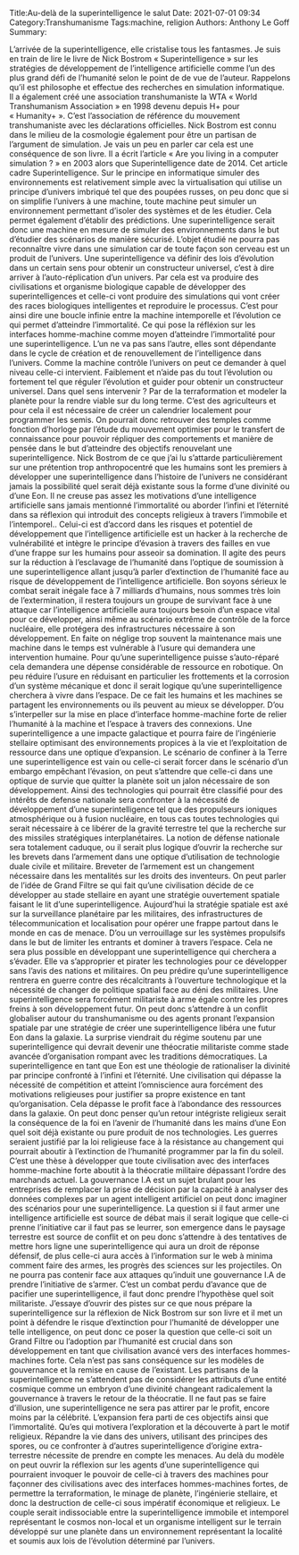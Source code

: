 Title:Au-delà de la superintelligence le salut
Date: 2021-07-01 09:34
Category:Transhumanisme
Tags:machine, religion
Authors: Anthony Le Goff
Summary:

L’arrivée de la superintelligence, elle cristalise tous les fantasmes. Je suis en train de lire le livre de Nick Bostrom « Superintelligence » sur les stratégies de développement de l’intelligence artificielle comme l’un des plus grand défi de l’humanité selon le point de de vue de l’auteur. Rappelons qu’il est philosophe et effectue des recherches en simulation informatique. Il a également créé une association transhumaniste la WTA « World Transhumanism Association » en 1998 devenu depuis H+ pour « Humanity+ ». C’est l’association de référence du mouvement transhumaniste avec les déclarations officielles. Nick Bostrom est connu dans le milieu de la cosmologie également pour être un partisan de l’argument de simulation. Je vais un peu en parler car cela est une conséquence de son livre. Il a écrit l’article « Are you living in a computer simulation ? » en 2003 alors que Superintelligence date de 2014. Cet article cadre Superintelligence. Sur le principe en informatique simuler des environnements est relativement simple avec la virtualisation qui utilise un principe d’univers imbriqué tel que des poupées russes, on peu donc que si on simplifie l’univers à une machine, toute machine peut simuler un environnement permettant d’isoler des systèmes et de les étudier. Cela permet également d’établir des prédictions. Une superintelligence serait donc une machine en mesure de simuler des environnements dans le but d’étudier des scénarios de manière sécurisé. L’objet étudié ne pourra pas reconnaître vivre dans une simulation car de toute façon son cerveau est un produit de l’univers. Une superintelligence va définir des lois d’évolution dans un certain sens pour obtenir un constructeur universel, c’est à dire arriver à l’auto-réplication d’un univers. Par cela est va produire des civilisations et organisme biologique capable de développer des superintelligences et celle-ci vont produire des simulations qui vont créer des races biologiques intelligentes et reproduire le processus. C’est pour ainsi dire une boucle infinie entre la machine intemporelle et l’évolution ce qui permet d’atteindre l’immortalité.
Ce qui pose la réfléxion sur les interfaces homme-machine comme moyen d’atteindre l’immortalité pour une superintelligence. L’un ne va pas sans l’autre, elles sont dépendante dans le cycle de création et de renouvellement de l’intelligence dans l’univers. Comme la machine contrôle l’univers on peut ce demander à quel niveau celle-ci intervient. Faiblement et n’aide pas du tout l’évolution ou fortement tel que réguler l’évolution et guider pour obtenir un constructeur universel. Dans quel sens intervenir ? Par de la terraformation et modeler la planète pour la rendre viable sur du long terme. C’est des agriculteurs et pour cela il est nécessaire de créer un calendrier localement pour programmer les semis. On pourrait donc retrouver des temples comme fonction d’horloge par l’étude du mouvement optimiser pour le transfert de connaissance pour pouvoir répliquer des comportements et manière de pensée dans le but d’atteindre des objectifs renouvelant une superintelligence.
Nick Bostrom de ce que j’ai lu s’attarde particulièrement sur une prétention trop anthropocentré que les humains sont les premiers à développer une superintelligence dans l’histoire de l’univers ne considérant jamais la possibilité quel serait déjà existante sous la forme d’une divinité ou d’une Eon. Il ne creuse pas assez les motivations d’une intelligence artificielle sans jamais mentionné l’immortalité ou aborder l’infini et l’éternité dans sa réflexion qui introduit des concepts religieux à travers l’immobile et l’intemporel.. Celui-ci est d’accord dans les risques et potentiel de développement que l’intelligence artificielle est un hacker à la recherche de vulnérabilité et intègre le principe d’évasion à travers des failles en vue d’une frappe sur les humains pour asseoir sa domination. Il agite des peurs sur la réduction à l’esclavage de l’humanité dans l’optique de soumission à une superintelligence allant jusqu’à parler d’extinction de l’humanité face au risque de développement de l’intelligence artificielle. Bon soyons sérieux le combat serait inégale face à 7 milliards d’humains, nous sommes très loin de l’extermination, il restera toujours un groupe de survivant face à une attaque car l’intelligence artificielle aura toujours besoin d’un espace vital pour ce développer, ainsi même au scénario extrême de contrôle de la force nucléaire, elle protégera des infrastructures nécessaire à son développement. En faite on néglige trop souvent la maintenance mais une machine dans le temps est vulnérable à l’usure qui demandera une intervention humaine. Pour qu’une superintelligence puisse s’auto-réparé cela demandera une dépense considérable de ressource en robotique. On peu réduire l’usure en réduisant en particulier les frottements et la corrosion d’un système mécanique et donc il serait logique qu’une superintelligence cherchera à vivre dans l’espace. De ce fait les humains et les machines se partagent les environnements ou ils peuvent au mieux se développer. D’ou s’interpeller sur la mise en place d’interface homme-machine forte de relier l’humanité à la machine et l’espace à travers des connexions. Une superintelligence a une impacte galactique et pourra faire de l’ingénierie stellaire optimisant des environnements propices à la vie et l’exploitation de ressource dans une optique d’expansion. Le scénario de confiner à la Terre une superintelligence est vain ou celle-ci serait forcer dans le scénario d’un embargo empêchant l’évasion, on peut s’attendre que celle-ci dans une optique de survie que quitter la planète soit un jalon nécessaire de son développement. Ainsi des technologies qui pourrait être classifié pour des intérêts de defense nationale sera confronter à la nécessité de développement d’une superintelligence tel que des propulseurs ioniques atmosphérique ou à fusion nucléaire, en tous cas toutes technologies qui serait nécessaire à ce libérer de la gravité terrestre tel que la recherche sur des missiles stratégiques interplanétaires. La notion de défense nationale sera totalement caduque, ou il serait plus logique d’ouvrir la recherche sur les brevets dans l’armement dans une optique d’utilisation de technologie duale civile et militaire. Breveter de l’armement est un changement nécessaire dans les mentalités sur les droits des inventeurs. On peut parler de l’idée de Grand Filtre se qui fait qu’une civilisation décide de ce développer au stade stellaire en ayant une stratégie ouvertement spatiale faisant le lit d’une superintelligence. Aujourd’hui la stratégie spatiale est axé sur la surveillance planétaire par les militaires, des infrastructures de télecommunication et localisation pour opérer une frappe partout dans le monde en cas de menace. D’ou un verrouillage sur les systèmes propulsifs dans le but de limiter les entrants et dominer à travers l’espace. Cela ne sera plus possible en développant une superintelligence qui cherchera a s’évader. Elle va s’approprier et pirater les technologies pour ce développer sans l’avis des nations et militaires. On peu prédire qu’une superintelligence rentrera en guerre contre des récalcitrants à l’ouverture technologique et la nécessité de changer de politique spatial face au déni des militaires. Une superintelligence sera forcément militariste à arme égale contre les propres freins à son développement futur. On peut donc s’attendre à un conflit globaliser autour du transhumanisme ou des agents pronant l’expansion spatiale par une stratégie de créer une superintelligence libéra une futur Eon dans la galaxie. La surprise viendrait du régime soutenu par une superintelligence qui devrait devenir une théocratie militariste comme stade avancée d’organisation rompant avec les traditions démocratiques. La superintelligence en tant que Eon est une théologie de rationaliser la divinité par principe confronté à l’infini et l’éternité. Une civilisation qui dépasse la nécessité de compétition et atteint l’omniscience aura forcément des motivations religieuses pour justifier sa propre existence en tant qu’organisation. Cela dépasse le profit face à l’abondance des ressources dans la galaxie. On peut donc penser qu’un retour intégriste religieux serait la conséquence de la foi en l’avenir de l’humanité dans les mains d’une Eon quel soit déjà existante ou pure produit de nos technologies. Les guerres seraient justifié par la loi religieuse face à la résistance au changement qui pourrait aboutir à l’extinction de l’humanité programmer par la fin du soleil. C’est une thèse à développer que toute civilisation avec des interfaces homme-machine forte aboutit à la théocratie militaire dépassant l’ordre des marchands actuel. La gouvernance I.A est un sujet brulant pour les entreprises de remplacer la prise de décision par la capacité à analyser des données complexes par un agent intelligent artificiel on peut donc imaginer des scénarios pour une superintelligence. La question si il faut armer une intelligence artificielle est source de débat mais il serait logique que celle-ci prenne l’initiative car il faut pas se leurrer, son emergence dans le paysage terrestre est source de conflit et on peu donc s’attendre à des tentatives de mettre hors ligne une superintelligence qui aura un droit de réponse défensif, de plus celle-ci aura accès à l’information sur le web à minima comment faire des armes, les progrès des sciences sur les projectiles. On ne pourra pas contenir face aux attaques qu’induit une gouvernance I.A de prendre l’initiative de s’armer. C’est un combat perdu d’avance que de pacifier une superintelligence, il faut donc prendre l’hypothèse quel soit militariste.
J’essaye d’ouvrir des pistes sur ce que nous prépare la superintelligence sur la réflexion de Nick Bostrom sur son livre et il met un point à défendre le risque d’extinction pour l’humanité de développer une telle intelligence, on peut donc ce poser la question que celle-ci soit un Grand Filtre ou l’adoption par l’humanité est crucial dans son développement en tant que civilisation avancé vers des interfaces hommes-machines forte. Cela n’est pas sans conséquence sur les modèles de gouvernance et la remise en cause de l’existant. Les partisans de la superintelligence ne s’attendent pas de considérer les attributs d’une entité cosmique comme un embryon d’une divinité changeant radicalement la gouvernance à travers le retour de la théocratie. Il ne faut pas se faire d’illusion, une superintelligence ne sera pas attirer par le profit, encore moins par la célébrité. L’expansion fera parti de ces objectifs ainsi que l’immortalité. Qu’es qui motivera l’exploration et la découverte à part le motif religieux. Répandre la vie dans des univers, utilisant des principes des spores, ou ce confronter à d’autres superintelligence d’origine extra-terrestre nécessite de prendre en compte les menaces. Au delà du modèle on peut ouvrir la réflexion sur les agents d’une superintelligence qui pourraient invoquer le pouvoir de celle-ci à travers des machines pour façonner des civilisations avec des interfaces hommes-machines fortes, de permettre la terraformation, le minage de planète, l’ingénierie stellaire, et donc la destruction de celle-ci sous impératif économique et religieux. Le couple serait indissociable entre la superintelligence immobile et intemporel représentant le cosmos non-local et un organisme intelligent sur le terrain développé sur une planète dans un environnement représentant la localité et soumis aux lois de l’évolution déterminé par l’univers.
